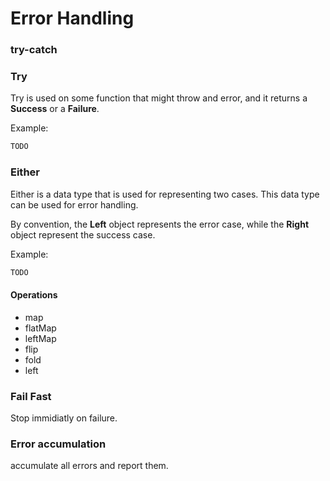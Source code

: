 # Error Handling

### try-catch

### Try
Try is used on some function that might throw and error, and it returns a **Success** or a **Failure**.

Example:
```scala
TODO
```

### Either
Either is a data type that is used for representing two cases. This data type can be used for error handling.

By convention, the **Left** object represents the error case, while the **Right** object represent the success case.

Example:
```scala
TODO
```

#### Operations
* map
* flatMap
* leftMap
* flip
* fold
* left

### Fail Fast
Stop immidiatly on failure.

### Error accumulation
accumulate all errors and report them.
